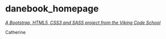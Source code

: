# danebook_homepage

*[A Bootstrap, HTML5, CSS3 and SASS project from the Viking Code School](http://www.vikingcodeschool.com)*

Catherine